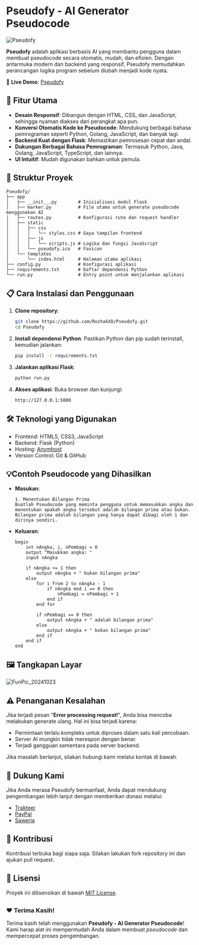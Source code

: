 # Pseudofy - AI Generator Pseudocode
![Pseudofy](https://github.com/user-attachments/assets/987fbe02-538c-43a3-bb0b-6ffd31ffbc9f)

**Pseudofy** adalah aplikasi berbasis AI yang membantu pengguna dalam membuat pseudocode secara otomatis, mudah, dan efisien. Dengan antarmuka modern dan backend yang responsif, Pseudofy memudahkan perancangan logika program sebelum diubah menjadi kode nyata.

🔗 **Live Demo**: [Pseudofy](https://pseudofy.rozhak-dev.my.id/)

## 🚀 Fitur Utama
- **Desain Responsif**: Dibangun dengan HTML, CSS, dan JavaScript, sehingga nyaman diakses dari perangkat apa pun.
- **Konversi Otomatis Kode ke Pseudocode**: Mendukung berbagai bahasa pemrograman seperti Python, Golang, JavaScript, dan banyak lagi.
- **Backend Kuat dengan Flask**: Memastikan pemrosesan cepat dan andal.
- **Dukungan Berbagai Bahasa Pemrograman**: Termasuk Python, Java, Golang, JavaScript, TypeScript, dan lainnya.
- **UI Intuitif**: Mudah digunakan bahkan untuk pemula.

## 📂 Struktur Proyek
```plaintext
Pseudofy/
├── app
│   ├── __init__.py        # Inisialisasi modul Flask
│   ├── marker.py          # File utama untuk generate pseudocode menggunakan AI
│   ├── routes.py          # Konfigurasi rute dan request handler
│   ├── static
│   │   ├── css
│   │   │   └── styles.css # Gaya tampilan frontend
│   │   ├── js
│   │   │   └── scripts.js # Logika dan fungsi JavaScript
│   │   └── pseudofy.ico   # Favicon
│   └── templates
│       └── index.html     # Halaman utama aplikasi
├── config.py              # Konfigurasi aplikasi
├── requirements.txt       # Daftar dependensi Python
└── run.py                 # Entry point untuk menjalankan aplikasi
```

## 📋 Cara Instalasi dan Penggunaan
1. **Clone repository**:
    ```bash
    git clone https://github.com/RozhakXD/Pseudofy.git
    cd Pseudofy
    ```
2. **Install dependensi Python**: Pastikan Python dan pip sudah terinstall, kemudian jalankan:
    ```bash
    pip install -r requirements.txt
    ```
3. **Jalankan aplikasi Flask**:
    ```bash
    python run.py
    ```
4. **Akses aplikasi**:
Buka browser dan kunjungi:
    ```
    http://127.0.0.1:5000
    ```

## 🛠️ Teknologi yang Digunakan
- Frontend: HTML5, CSS3, JavaScript
- Backend: Flask (Python)
- Hosting: [Anymhost](https://anymhost.id/)
- Version Control: Git & GitHub

## 💡Contoh Pseudocode yang Dihasilkan
- **Masukan**:
    ```plaintext
    1. Menentukan Bilangan Prima
    Buatlah Pseudocode yang meminta pengguna untuk memasukkan angka dan menentukan apakah angka tersebut adalah bilangan prima atau bukan. Bilangan prima adalah bilangan yang hanya dapat dibagi oleh 1 dan dirinya sendiri.
    ```
- **Keluaran**:
    ```plaintext
    begin
        int nAngka, i, nPembagi = 0
        output "Masukkan angka: "
        input nAngka
    
        if nAngka <= 1 then
            output nAngka + " bukan bilangan prima"
        else
            for i from 2 to nAngka - 1
                if nAngka mod i == 0 then
                    nPembagi = nPembagi + 1
                end if
            end for
    
            if nPembagi == 0 then
                output nAngka + " adalah bilangan prima"
            else
                output nAngka + " bukan bilangan prima"
            end if
        end if
    end
    ```

## 🖼️ Tangkapan Layar
![FunPic_20241023](https://github.com/user-attachments/assets/557dc12f-3061-42c1-8f9b-d61b796b3ce9)

## ⚠️ Penanganan Kesalahan
Jika terjadi pesan "**Error processing request!**", Anda bisa mencoba melakukan generate ulang.
Hal ini bisa terjadi karena:

- Permintaan terlalu kompleks untuk diproses dalam satu kali percobaan.
- Server AI mungkin tidak merespon dengan benar.
- Terjadi gangguan sementara pada server backend.

Jika masalah berlanjut, silakan hubungi kami melalui kontak di bawah.

## 💖 Dukung Kami
Jika Anda merasa Pseudofy bermanfaat, Anda dapat mendukung pengembangan lebih lanjut dengan memberikan donasi melalui:

- [Trakteer](https://trakteer.id/rozhak_official/tip)
- [PayPal](https://paypal.me/rozhak9)
- [Saweria](https://saweria.co/rozhak9)

## 🤝 Kontribusi
Kontribusi terbuka bagi siapa saja. Silakan lakukan fork repository ini dan ajukan pull request.

## 📝 Lisensi
Proyek ini dilisensikan di bawah [MIT License](https://github.com/RozhakXD/Pseudofy/LICENSE.md).

##
### ❤️ **Terima Kasih!**
Terima kasih telah menggunakan **Pseudofy - AI Generator Pseudocode**! Kami harap alat ini mempermudah Anda dalam membuat _pseudocode_ dan mempercepat proses pengembangan.
##
